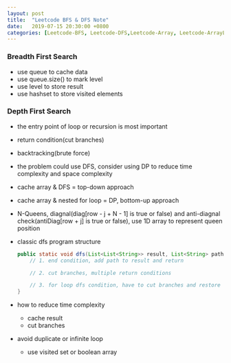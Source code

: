 ```yaml
---
layout: post
title:  "Leetcode BFS & DFS Note"
date:   2019-07-15 20:30:00 +0800
categories: [Leetcode-BFS, Leetcode-DFS,Leetcode-Array, Leetcode-ArrayList, Leetcode-LinkedList, Algorithm]
---
```

### Breadth First Search
- use queue to cache data
- use queue.size() to mark level
- use level to store result
- use hashset to store visited elements

### Depth First Search
- the entry point of loop or recursion is most important
- return condition(cut branches)
- backtracking(brute force)
- the problem could use DFS, consider using DP to reduce time complexity and space complexity
- cache array & DFS = top-down approach
- cache array & nested for loop = DP, bottom-up approach
- N-Queens, diagnal(diag[row - j + N - 1] is true or false) and anti-diagnal check(antiDiag[row + j] is true or false), use 1D array to represent queen position
- classic dfs program structure

    ```java
    public static void dfs(List<List<String>> result, List<String> path, int index) {
        // 1. end condition, add path to result and return

        // 2. cut branches, multiple return conditions

        // 3. for loop dfs condition, have to cut branches and restore state after dfs
    }
    ```
- how to reduce time complexity
    - cache result
    - cut branches
- avoid duplicate or infinite loop
    - use visited set or boolean array